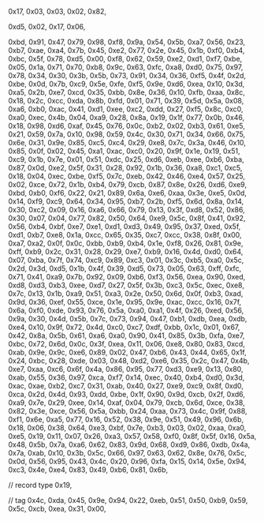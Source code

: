 0x17, 0x03, 0x03, 0x02, 0x82,

0xd5, 0x02, 0x17, 0x06,

0xbd, 0x91, 0x47, 0x79, 0x98,
0xf8, 0x9a, 0x54, 0x5b, 0xa7, 0x56, 0x23, 0xb7, 0xae, 0xa4,
0x7b, 0x45, 0xe2, 0x77, 0x2e, 0x45, 0x1b, 0xf0, 0xb4, 0xbc,
0x5f, 0x78, 0xd5, 0x00, 0xf8, 0x62, 0x59, 0xe2, 0xd1, 0xf7,
0xbe, 0x05, 0x1a, 0x71, 0x70, 0xb8, 0x9c, 0x63, 0xfc, 0xa8,
0xd0, 0x75, 0x97, 0x78, 0x34, 0x30, 0x3b, 0x5b, 0x73, 0x91,
0x34, 0x36, 0xf5, 0x4f, 0x2d, 0xbe, 0x0d, 0x7b, 0xc9, 0x5e,
0xfe, 0xf5, 0x9e, 0xd6, 0xea, 0x10, 0x3d, 0xa5, 0x2b, 0xe7,
0xcd, 0x35, 0xbb, 0x8e, 0x36, 0x10, 0xfb, 0xaa, 0x8c, 0x18,
0x2c, 0xcc, 0xda, 0x8b, 0xfd, 0x01, 0x71, 0x39, 0x5d, 0x5a,
0x08, 0xa6, 0xb0, 0xac, 0x41, 0xd1, 0xee, 0xc2, 0xdd, 0x27,
0xf5, 0x8c, 0xc0, 0xa0, 0xec, 0x4b, 0x04, 0xa9, 0x28, 0x8a,
0x19, 0x1f, 0x77, 0x0b, 0x46, 0x18, 0x98, 0xd6, 0xaf, 0x45,
0x76, 0x0c, 0xb2, 0x02, 0xb3, 0x61, 0xe5, 0x21, 0x59, 0x7a,
0x10, 0x98, 0x59, 0x4c, 0x30, 0x71, 0x34, 0x66, 0x75, 0x6e,
0x31, 0x9e, 0x85, 0xc5, 0xc4, 0x29, 0xe8, 0x7c, 0x3a, 0x46,
0x10, 0x85, 0x0f, 0x02, 0x45, 0xa1, 0xac, 0xc0, 0x20, 0x9f,
0x1e, 0x19, 0x51, 0xc9, 0x1b, 0x7e, 0x01, 0x51, 0xdc, 0x25,
0xd6, 0xeb, 0xee, 0xb6, 0xba, 0x87, 0x0d, 0xe2, 0x5f, 0x31,
0x28, 0x92, 0x1b, 0x36, 0xa8, 0xc1, 0xc5, 0x18, 0x04, 0xec,
0xbe, 0xf5, 0x7c, 0xeb, 0x42, 0x46, 0xe4, 0x57, 0x25, 0x02,
0xce, 0x72, 0x1b, 0xb4, 0x79, 0xcb, 0x87, 0x8e, 0x26, 0xd6,
0xe9, 0xbd, 0xb0, 0xf6, 0x22, 0x21, 0x89, 0x6a, 0xe6, 0xaa,
0x3e, 0xe5, 0x0d, 0x14, 0xf9, 0xc9, 0x64, 0x34, 0x95, 0xb7,
0x2b, 0xf5, 0x6d, 0x8a, 0x14, 0x30, 0xc2, 0x09, 0x16, 0xa6,
0x66, 0x79, 0x13, 0x3f, 0xd8, 0x52, 0x86, 0x30, 0x07, 0x04,
0x77, 0x82, 0x50, 0x64, 0xe9, 0x5c, 0x8f, 0x41, 0x92, 0x56,
0xb4, 0xbf, 0xe7, 0xe1, 0xd1, 0xd3, 0x49, 0x95, 0x37, 0xed,
0x5f, 0xd1, 0xb7, 0xe8, 0x1a, 0xcc, 0x65, 0x35, 0xc7, 0xcc,
0x38, 0x8f, 0x00, 0xa7, 0xa2, 0x0f, 0x0c, 0xbb, 0xb9, 0xb4,
0x1e, 0xf8, 0x26, 0x81, 0x9e, 0xff, 0xb9, 0x2c, 0x31, 0x28,
0x29, 0xe7, 0xb9, 0x16, 0x4d, 0xd0, 0x64, 0x07, 0xba, 0x7f,
0x74, 0xc9, 0x89, 0xc3, 0x01, 0x3c, 0xb5, 0xa0, 0x5c, 0x2d,
0x3d, 0xd5, 0x1b, 0x4f, 0x39, 0xd5, 0x73, 0x05, 0x63, 0xff,
0xfc, 0x71, 0x41, 0xa9, 0x7b, 0x92, 0x09, 0xb6, 0xf3, 0x56,
0xea, 0x90, 0xed, 0xd8, 0xd3, 0xb3, 0xee, 0xd7, 0x27, 0x5f,
0x3b, 0xc3, 0x5c, 0xec, 0xe8, 0x7c, 0x13, 0x1b, 0xa9, 0x51,
0xa3, 0x2e, 0x50, 0x6d, 0x0f, 0xb3, 0xad, 0x9d, 0x36, 0xef,
0x55, 0xce, 0x1e, 0x95, 0x9e, 0xac, 0xcc, 0x16, 0x7f, 0x6a,
0xf0, 0xde, 0x93, 0x76, 0x5a, 0xa0, 0xa1, 0x4f, 0x26, 0xed,
0x56, 0x9a, 0x30, 0x4d, 0x5b, 0x7c, 0x73, 0x94, 0x47, 0xb1,
0xdb, 0xea, 0xdb, 0xe4, 0x10, 0x9f, 0x72, 0x4d, 0xc0, 0xc7,
0xdf, 0xbb, 0x1c, 0x01, 0x67, 0x42, 0x8a, 0x5b, 0x61, 0xa6,
0xa0, 0x90, 0x41, 0x85, 0x3b, 0xfa, 0xe7, 0xbc, 0x72, 0x6d,
0x0c, 0x3f, 0xea, 0x11, 0x06, 0xe8, 0x80, 0x83, 0xcd, 0xab,
0x9e, 0x9c, 0xe6, 0x89, 0x02, 0x47, 0xb6, 0x43, 0x44, 0x65,
0x1f, 0x24, 0xbc, 0x28, 0xde, 0x03, 0x48, 0xd2, 0xe6, 0x35,
0x2c, 0x47, 0x4b, 0xe7, 0xaa, 0xc6, 0x6f, 0x4a, 0x86, 0x95,
0x77, 0xd3, 0xe9, 0x13, 0x80, 0xab, 0x55, 0x36, 0x97, 0xca,
0xf7, 0x14, 0xec, 0x40, 0xb4, 0xd0, 0x3d, 0xac, 0xae, 0xb2,
0xc7, 0x31, 0xab, 0x40, 0x27, 0xe9, 0xc9, 0x8f, 0xd0, 0xca,
0x2d, 0x4d, 0x93, 0xdd, 0xbe, 0x1f, 0x90, 0x9d, 0xcb, 0x2f,
0xd6, 0xa9, 0x7e, 0x29, 0xee, 0x14, 0xaf, 0x04, 0x79, 0xcb,
0x6d, 0xce, 0x38, 0x82, 0x3e, 0xce, 0x56, 0x5a, 0xbb, 0x24,
0xaa, 0x73, 0x4c, 0x9f, 0x88, 0xf1, 0x6e, 0xa5, 0x77, 0x16,
0x52, 0x38, 0x9e, 0x51, 0x49, 0x96, 0x6b, 0x18, 0x06, 0x38,
0x64, 0xe3, 0xbf, 0x7e, 0xb3, 0x03, 0x02, 0xaa, 0xa0, 0xe5,
0x19, 0x11, 0x07, 0x26, 0xa3, 0x57, 0x58, 0xf0, 0x8f, 0x5f,
0x16, 0x5a, 0x48, 0x5b, 0x7a, 0xa6, 0x62, 0x83, 0x9d, 0x68,
0xd9, 0x86, 0xdb, 0x4a, 0x7a, 0xab, 0x10, 0x3b, 0x5c, 0x66,
0x97, 0x63, 0x62, 0x8e, 0x76, 0x5c, 0x0d, 0x56, 0x95, 0x43,
0x4c, 0x20, 0x96, 0xfa, 0x15, 0x14, 0x5e, 0x94, 0xc3, 0x4e,
0xe4, 0x83, 0x49, 0xb6, 0x81, 0x6b,

// record type
0x19,

// tag
0x4c, 0xda, 0x45, 0x9e, 0x94, 0x22, 0xeb, 0x51, 0x50, 0xb9,
0x59, 0x5c, 0xcb, 0xea, 0x31, 0x00, 